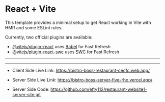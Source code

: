 # React + Vite

This template provides a minimal setup to get React working in Vite with HMR and some ESLint rules.

Currently, two official plugins are available:

- [@vitejs/plugin-react](https://github.com/vitejs/vite-plugin-react/blob/main/packages/plugin-react/README.md) uses [Babel](https://babeljs.io/) for Fast Refresh
- [@vitejs/plugin-react-swc](https://github.com/vitejs/vite-plugin-react-swc) uses [SWC](https://swc.rs/) for Fast Refresh

<hr>
<hr>

- Client Side Live Link: https://bistro-boss-restaurant-cecfc.web.app/

- Server Side Live Link: https://bistro-boss-server-five-rho.vercel.app/

- Server Side Code: https://github.com/efty112/restaurant-website1-server-site.git
